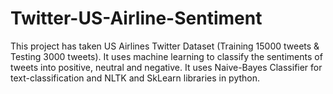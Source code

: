 # Twitter-US-Airline-Sentiment
This project has taken US Airlines Twitter Dataset (Training 15000 tweets &amp; Testing 3000 tweets). It uses machine learning to classify the sentiments of tweets into positive, neutral and negative. It uses Naive-Bayes Classifier for text-classification and NLTK and SkLearn libraries in python.
